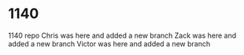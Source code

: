 # 1140
1140 repo
Chris was here and added a new branch
Zack was here and added a new branch
Victor was here and added a new branch
